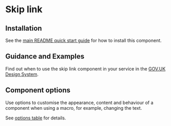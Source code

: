# Skip link

## Installation

See the [main README quick start guide](https://github.com/alphagov/city-frontend#quick-start) for how to install this component.

## Guidance and Examples

Find out when to use the skip link component in your service in the [GOV.UK Design System](https://design-system.service.gov.uk/components/skip-link).

## Component options

Use options to customise the appearance, content and behaviour of a component when using a macro, for example, changing the text.

See [options table](https://design-system.service.gov.uk/components/skip-link/#options-skip-link-example) for details.
